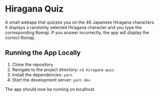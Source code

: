 # Hiragana Quiz

A small webapp that quizzes you on the 46 Japanese Hiragana characters. It displays a randomly selected Hiragana character and you type the corresponding Romaji. If you answer incorrectly, the app will display the correct Romaji. 

## Running the App Locally

1. Clone the repository
2. Navigate to the project directory: `cd hiragana-quiz`
3. Install the dependencies: `yarn`
4. Start the development server: `yarn dev`

The app should now be running on localhost.
